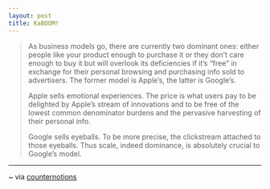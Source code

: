 ```yaml
---
layout: post
title: KaBOOM!
---
```


>  As business models go, there are currently two dominant ones: either people like your product enough to purchase it or they don’t care enough to buy it but will overlook its deficiencies if it’s “free” in exchange for their personal browsing and purchasing info sold to advertisers. The former model is Apple’s, the latter is Google’s.
>
>  Apple sells emotional experiences. The price is what users pay to be delighted by Apple’s stream of innovations and to be free of the lowest common denominator burdens and the pervasive harvesting of their personal info.
>
>  Google sells eyeballs. To be more precise, the clickstream attached to those eyeballs. Thus scale, indeed dominance, is absolutely crucial to Google’s model.

------

~ via [counternotions](http://counternotions.com/2010/12/28/the-unbearable-inevitability-of-being-android-1995/ "The Unbearable Inevitability of Being Android, 1995 &laquo; counternotions")